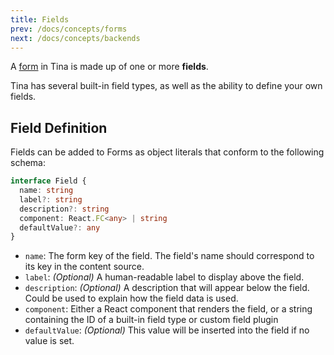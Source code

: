 ```yaml
---
title: Fields
prev: /docs/concepts/forms
next: /docs/concepts/backends
---
```


A [form](/docs/concepts/forms 'Tina Concepts: Forms') in Tina is made up of one or more **fields**.

Tina has several built-in field types, as well as the ability to define your own fields.

## Field Definition

Fields can be added to Forms as object literals that conform to the following schema:

```typescript
interface Field {
  name: string
  label?: string
  description?: string
  component: React.FC<any> | string
  defaultValue?: any
}
```

- `name`: The form key of the field. The field's name should correspond to its key in the content source.
- `label`: _(Optional)_ A human-readable label to display above the field.
- `description`: _(Optional)_ A description that will appear below the field. Could be used to explain how the field data is used.
- `component`: Either a React component that renders the field, or a string containing the ID of a built-in field type or custom field plugin
- `defaultValue`: _(Optional)_ This value will be inserted into the field if no value is set.
